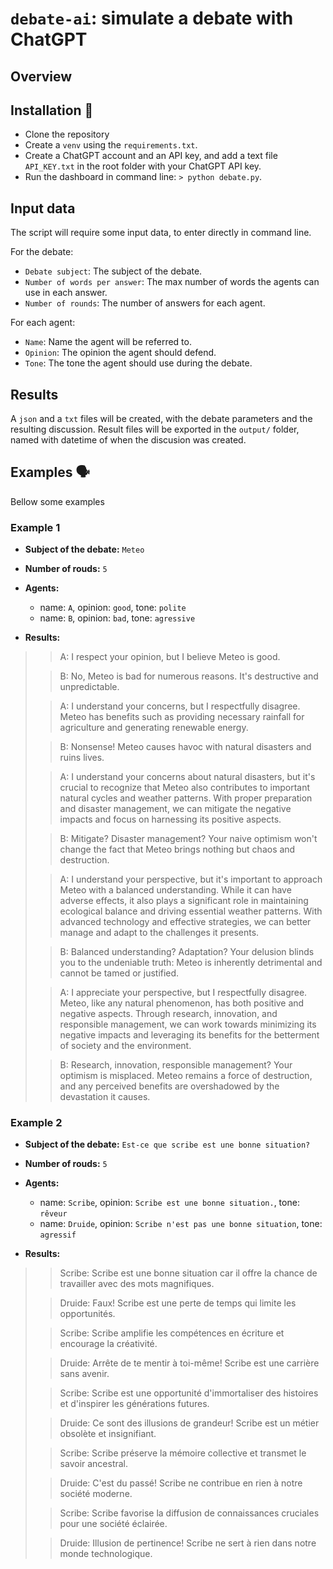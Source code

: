 # `debate-ai`: simulate a debate with ChatGPT

## Overview


## Installation 💾
- Clone the repository
- Create a `venv` using the `requirements.txt`.
- Create a ChatGPT account and an API key, and add a text file `API_KEY.txt` in the root folder with your ChatGPT API key.
- Run the dashboard in command line: `> python debate.py`. 

## Input data
The script will require some input data, to enter directly in command line.

For the debate:
- `Debate subject`: The subject of the debate.
- `Number of words per answer`: The max number of words the agents can use in each answer.
- `Number of rounds`: The number of answers for each agent. 

For each agent:
- `Name`: Name the agent will be referred to.
- `Opinion`: The opinion the agent should defend.
- `Tone`: The tone the agent should use during the debate.

## Results
A `json` and a `txt` files will be created, with the debate parameters and the resulting discussion. Result files will be exported in the `output/` folder, named with datetime of when the discusion was created.

## Examples 🗣️
Bellow some examples

### Example 1
- __Subject of the debate:__ `Meteo`
- __Number of rouds:__ `5`
- __Agents:__
    - name: `A`, opinion: `good`, tone: `polite`
    - name: `B`, opinion: `bad`, tone: `agressive`

- __Results:__
> > A: I respect your opinion, but I believe Meteo is good.
>
> > B: No, Meteo is bad for numerous reasons. It's destructive and unpredictable.
>
> > A: I understand your concerns, but I respectfully disagree. Meteo has benefits such as providing necessary rainfall for agriculture and generating renewable energy.
>
> > B: Nonsense! Meteo causes havoc with natural disasters and ruins lives.
>
> > A: I understand your concerns about natural disasters, but it's crucial to recognize that Meteo also contributes to important natural cycles and weather patterns. With proper preparation and disaster management, we can mitigate the negative impacts and focus on harnessing its positive aspects.
>
> > B: Mitigate? Disaster management? Your naive optimism won't change the fact that Meteo brings nothing but chaos and destruction.
>
> > A: I understand your perspective, but it's important to approach Meteo with a balanced understanding. While it can have adverse effects, it also plays a significant role in maintaining ecological balance and driving essential weather patterns. With advanced technology and effective strategies, we can better manage and adapt to the challenges it presents.
>
> > B: Balanced understanding? Adaptation? Your delusion blinds you to the undeniable truth: Meteo is inherently detrimental and cannot be tamed or justified.
>
> > A: I appreciate your perspective, but I respectfully disagree. Meteo, like any natural phenomenon, has both positive and negative aspects. Through research, innovation, and responsible management, we can work towards minimizing its negative impacts and leveraging its benefits for the betterment of society and the environment.
>
> > B: Research, innovation, responsible management? Your optimism is misplaced. Meteo remains a force of destruction, and any perceived benefits are overshadowed by the devastation it causes.

### Example 2
- __Subject of the debate:__ `Est-ce que scribe est une bonne situation?`
- __Number of rouds:__ `5`
- __Agents:__
    - name: `Scribe`, opinion: `Scribe est une bonne situation.`, tone: `rêveur`
    - name: `Druide`, opinion: `Scribe n'est pas une bonne situation`, tone: `agressif`

- __Results:__
>> Scribe: Scribe est une bonne situation car il offre la chance de travailler avec des mots magnifiques.
>
>> Druide: Faux! Scribe est une perte de temps qui limite les opportunités.
>
>> Scribe: Scribe amplifie les compétences en écriture et encourage la créativité.
>
>> Druide: Arrête de te mentir à toi-même! Scribe est une carrière sans avenir.
>
>> Scribe: Scribe est une opportunité d'immortaliser des histoires et d'inspirer les générations futures.
>
>> Druide: Ce sont des illusions de grandeur! Scribe est un métier obsolète et insignifiant.
>
>> Scribe: Scribe préserve la mémoire collective et transmet le savoir ancestral.
>
>> Druide: C'est du passé! Scribe ne contribue en rien à notre société moderne.
>
>> Scribe: Scribe favorise la diffusion de connaissances cruciales pour une société éclairée.
>
>> Druide: Illusion de pertinence! Scribe ne sert à rien dans notre monde technologique.
>